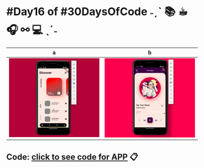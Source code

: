 
#  #Day16 of  #30DaysOfCode  ˗ˏˋ 📚 ☕︎ 🎧 ⚯ 💻 ˎˊ˗ 

| a |     b      |
| ----- | ------ |
|   ![project work video](./video/img1.png)     |   ![project work video](./video/img2.png)     |
 




## Code: [click to see code for APP](/day16/code/temp1/) 📋
 
 
 



